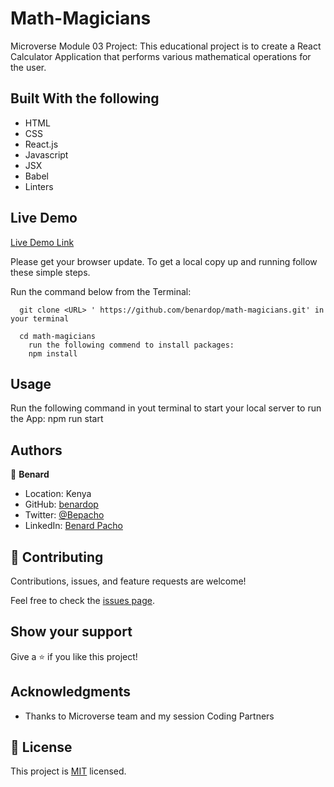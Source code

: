 # Math-Magicians
Microverse Module 03 Project: This educational project is to create a React Calculator Application that performs various mathematical operations for the user.
 
## Built With the following

- HTML
- CSS
- React.js
- Javascript
- JSX
- Babel
- Linters

## Live Demo
[Live Demo Link](https://benardop.github.io/math-magicians/)


Please get your browser update.
To get a local copy up and running follow these simple steps.

Run the command below from the Terminal:

      git clone <URL> ' https://github.com/benardop/math-magicians.git' in your terminal

	  cd math-magicians
        run the following commend to install packages:
        npm install

## Usage
Run the following command in yout terminal to start your local server to run the App:
npm run start

## Authors

👤 **Benard**

- Location: Kenya
- GitHub: [benardop](https://github.com/benardop/)
- Twitter: [@Bepacho](https://twitter.com/Bepacho)
- LinkedIn: [Benard Pacho](https://www.linkedin.com/in/ochieng-benard-8264b815/)

## 🤝 Contributing

Contributions, issues, and feature requests are welcome!

Feel free to check the [issues page](https://github.com/benardop/math-magicians/issues).

## Show your support

Give a ⭐ if you like this project!

## Acknowledgments

- Thanks to Microverse team and my session Coding Partners

## 📝 License

This project is [MIT](./MIT.md) licensed.
